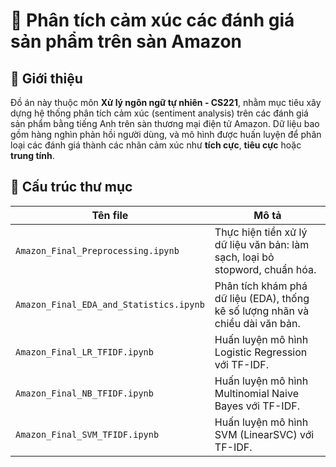 # 📘 Phân tích cảm xúc các đánh giá sản phẩm trên sàn Amazon

## 🧠 Giới thiệu

Đồ án này thuộc môn **Xử lý ngôn ngữ tự nhiên - CS221**, nhằm mục tiêu xây dựng hệ thống phân tích cảm xúc (sentiment analysis) trên các đánh giá sản phẩm bằng tiếng Anh trên sàn thương mại điện tử Amazon. Dữ liệu bao gồm hàng nghìn phản hồi người dùng, và mô hình được huấn luyện để phân loại các đánh giá thành các nhãn cảm xúc như **tích cực**, **tiêu cực** hoặc **trung tính**.

## 📂 Cấu trúc thư mục

| Tên file                             | Mô tả                                                                 |
|-------------------------------------|----------------------------------------------------------------------|
| `Amazon_Final_Preprocessing.ipynb`  | Thực hiện tiền xử lý dữ liệu văn bản: làm sạch, loại bỏ stopword, chuẩn hóa. |
| `Amazon_Final_EDA_and_Statistics.ipynb` | Phân tích khám phá dữ liệu (EDA), thống kê số lượng nhãn và chiều dài văn bản. |
| `Amazon_Final_LR_TFIDF.ipynb`       | Huấn luyện mô hình Logistic Regression với TF-IDF.                  |
| `Amazon_Final_NB_TFIDF.ipynb`       | Huấn luyện mô hình Multinomial Naive Bayes với TF-IDF.             |
| `Amazon_Final_SVM_TFIDF.ipynb`      | Huấn luyện mô hình SVM (LinearSVC) với TF-IDF.                      |


